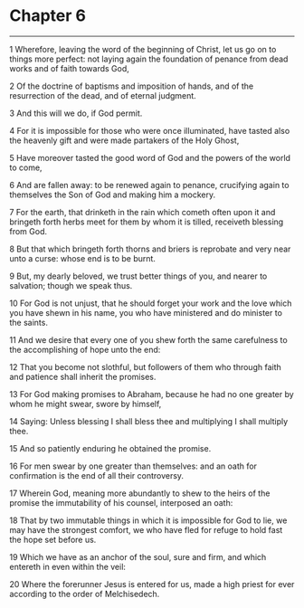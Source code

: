 # Chapter 6

***

1 Wherefore, leaving the word of the beginning of Christ, let us go on to things more perfect: not laying again the foundation of penance from dead works and of faith towards God,

2 Of the doctrine of baptisms and imposition of hands, and of the resurrection of the dead, and of eternal judgment.

3 And this will we do, if God permit.

4 For it is impossible for those who were once illuminated, have tasted also the heavenly gift and were made partakers of the Holy Ghost,

5 Have moreover tasted the good word of God and the powers of the world to come,

6 And are fallen away: to be renewed again to penance, crucifying again to themselves the Son of God and making him a mockery.

7 For the earth, that drinketh in the rain which cometh often upon it and bringeth forth herbs meet for them by whom it is tilled, receiveth blessing from God.

8 But that which bringeth forth thorns and briers is reprobate and very near unto a curse: whose end is to be burnt.

9 But, my dearly beloved, we trust better things of you, and nearer to salvation; though we speak thus.

10 For God is not unjust, that he should forget your work and the love which you have shewn in his name, you who have ministered and do minister to the saints.

11 And we desire that every one of you shew forth the same carefulness to the accomplishing of hope unto the end:

12 That you become not slothful, but followers of them who through faith and patience shall inherit the promises.

13 For God making promises to Abraham, because he had no one greater by whom he might swear, swore by himself,

14 Saying: Unless blessing I shall bless thee and multiplying I shall multiply thee.

15 And so patiently enduring he obtained the promise.

16 For men swear by one greater than themselves: and an oath for confirmation is the end of all their controversy.

17 Wherein God, meaning more abundantly to shew to the heirs of the promise the immutability of his counsel, interposed an oath:

18 That by two immutable things in which it is impossible for God to lie, we may have the strongest comfort, we who have fled for refuge to hold fast the hope set before us.

19 Which we have as an anchor of the soul, sure and firm, and which entereth in even within the veil:

20 Where the forerunner Jesus is entered for us, made a high priest for ever according to the order of Melchisedech.


